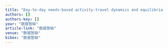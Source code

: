 ```yaml
---
title: "Day-to-day needs-based activity-travel dynamics and equilibria in multi-state supernetworks"
authors: []
authors-key: []
year: "数据暂缺"
article-link: "数据暂缺"
venue: "数据暂缺"
bibex: "数据暂缺"
---
```

